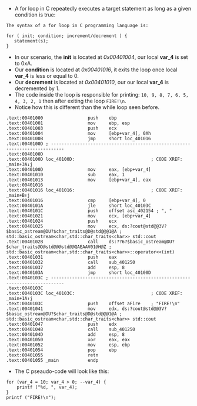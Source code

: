 - A for loop in C repeatedly executes a target statement as long as a given condition is true:

```
The syntax of a for loop in C programming language is:

for ( init; condition; increment/decrement ) {
   statement(s);
}
```

- In our scenario, the **init** is located at _0x00401004_, our local **var_4** is set to 0xA.
- Our **condition** is located at _0x00401016_, it exits the loop once local **var_4** is less or equal to 0.
- Our **decrement** is located at _0x00401010_, our our local **var_4** is decremented by 1.
- The code inside the loop is responsible for printing: `10, 9, 8, 7, 6, 5, 4, 3, 2, 1` then after exiting the loop `FIRE!\n`.
- Notice how this is different than the while loop seen before.

```
.text:00401000                 push    ebp
.text:00401001                 mov     ebp, esp
.text:00401003                 push    ecx
.text:00401004                 mov     [ebp+var_4], 0Ah
.text:0040100B                 jmp     short loc_401016
.text:0040100D ; ---------------------------------------------------------------------------
.text:0040100D
.text:0040100D loc_40100D:                             ; CODE XREF: _main+3A↓j
.text:0040100D                 mov     eax, [ebp+var_4]
.text:00401010                 sub     eax, 1
.text:00401013                 mov     [ebp+var_4], eax
.text:00401016
.text:00401016 loc_401016:                             ; CODE XREF: _main+B↑j
.text:00401016                 cmp     [ebp+var_4], 0
.text:0040101A                 jle     short loc_40103C
.text:0040101C                 push    offset asc_402154 ; ", "
.text:00401021                 mov     ecx, [ebp+var_4]
.text:00401024                 push    ecx
.text:00401025                 mov     ecx, ds:?cout@std@@3V?$basic_ostream@DU?$char_traits@D@std@@@1@A ; std::basic_ostream<char,std::char_traits<char>> std::cout
.text:0040102B                 call    ds:??6?$basic_ostream@DU?$char_traits@D@std@@@std@@QAEAAV01@H@Z ; std::basic_ostream<char,std::char_traits<char>>::operator<<(int)
.text:00401031                 push    eax
.text:00401032                 call    sub_401250
.text:00401037                 add     esp, 8
.text:0040103A                 jmp     short loc_40100D
.text:0040103C ; ---------------------------------------------------------------------------
.text:0040103C
.text:0040103C loc_40103C:                             ; CODE XREF: _main+1A↑j
.text:0040103C                 push    offset aFire    ; "FIRE!\n"
.text:00401041                 mov     edx, ds:?cout@std@@3V?$basic_ostream@DU?$char_traits@D@std@@@1@A ; std::basic_ostream<char,std::char_traits<char>> std::cout
.text:00401047                 push    edx
.text:00401048                 call    sub_401250
.text:0040104D                 add     esp, 8
.text:00401050                 xor     eax, eax
.text:00401052                 mov     esp, ebp
.text:00401054                 pop     ebp
.text:00401055                 retn
.text:00401055 _main           endp
```

- The C pseaudo-code will look like this:

```
for (var_4 = 10; var_4 > 0; --var_4) {
    printf ("%d, ", var_4);
}
printf ("FIRE!\n");
```

